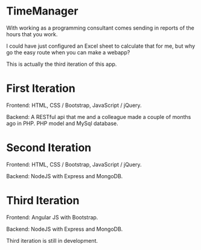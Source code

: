 TimeManager
===========

With working as a programming consultant comes sending in reports 
of the hours that you work.

I could have just configured an Excel sheet to calculate that for
me, but why go the easy route when you can make a webapp?

This is actually the third iteration of this app.

First Iteration
===============
Frontend: HTML, CSS / Bootstrap, JavaScript / jQuery.

Backend: A RESTful api that me and a colleague made a
couple of months ago in PHP. PHP model and MySql database.

Second Iteration
================
Frontend: HTML, CSS / Bootstrap, JavaScript / jQuery.

Backend: NodeJS with Express and MongoDB.

Third Iteration
===============
Frontend: Angular JS with Bootstrap.

Backend: NodeJS with Express and MongoDB.

Third iteration is still in development.